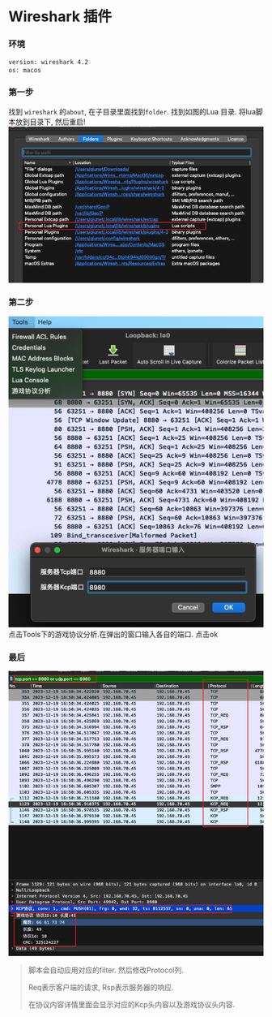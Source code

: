 # Wireshark 插件

### 环境
	version: wireshark 4.2
	os: macos

###  第一步
找到 `wireshark` 的`about`, 在子目录里面找到`folder`.
找到如图的Lua 目录. 将lua脚本放到目录下, 然后重启!
![about](pics/abaut.png)

### 第二步
![tools](pics/tools.png)
点击Tools下的游戏协议分析.在弹出的窗口输入各自的端口. 点击ok

### 最后
![最后](pics/show.png)
> 脚本会自动应用对应的filter. 然后修改Protocol列.
> 
> Req表示客户端的请求, Rsp表示服务器的响应.
> 
> 在协议内容详情里面会显示对应的Kcp头内容以及游戏协议头内容.
